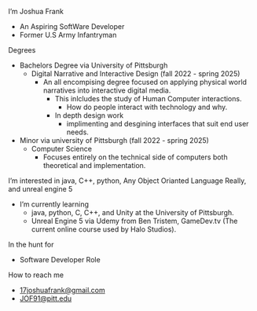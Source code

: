 I’m Joshua Frank
  - An Aspiring SoftWare Developer
  - Former U.S Army Infantryman

Degrees
  - Bachelors Degree via University of Pittsburgh
    - Digital Narrative and Interactive Design (fall 2022 - spring 2025)
        - An all encompising degree focused on applying physical world narratives into interactive digital media.
          - This inlcludes the study of Human Computer interactions.
              - How do people interact with technology and why.
          - In depth design work
              - implimenting and desgining interfaces that suit end user needs. 
  - Minor via university of Pittsburgh (fall 2022 - spring 2025)
    - Computer Science
        - Focuses entirely on the technical side of computers both theoretical and implementation.
  
I’m interested in java, C++, python, Any Object Orianted Language Really, and unreal engine 5
- I’m currently learning
  - java, python, C, C++, and Unity at the University of Pittsburgh.
  - Unreal Engine 5 via Udemy from Ben Tristem, GameDev.tv (The current online course used by Halo Studios).

In the hunt for
  - Software Developer Role


How to reach me
  - 17joshuafrank@gmail.com
  - JOF91@pitt.edu

<!---
17frankj/17frankj is a ✨ special ✨ repository because its `README.md` (this file) appears on your GitHub profile.
You can click the Preview link to take a look at your changes.
--->
